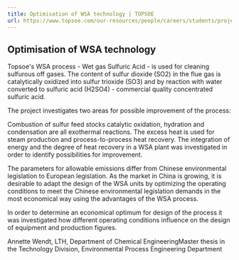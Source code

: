 ```yaml
---
title: Optimisation of WSA technology | TOPSOE
url: https://www.topsoe.com/our-resources/people/careers/students/projects-topsoe/optimisation-wsa-technology#main-content
---
```


## Optimisation of WSA technology

Topsoe's WSA process - Wet gas Sulfuric Acid - is used for cleaning sulfurous off gases. The content of sulfur dioxide (SO2) in the flue gas is catalytically oxidized into sulfur trioxide (SO3) and by reaction with water converted to sulfuric acid (H2SO4) - commercial quality concentrated sulfuric acid.

The project investigates two areas for possible improvement of the process:

Combustion of sulfur feed stocks catalytic oxidation, hydration and condensation are all exothermal reactions. The excess heat is used for steam production and process-to-process heat recovery. The integration of energy and the degree of heat recovery in a WSA plant was investigated in order to identify possibilities for improvement.

The parameters for allowable emissions differ from Chinese environmental legislation to European legislation. As the market in China is growing, it is desirable to adapt the design of the WSA units by optimizing the operating conditions to meet the Chinese environmental legislation demands in the most economical way using the advantages of the WSA process.

In order to determine an economical optimum for design of the process it was investigated how different operating conditions influence on the design of equipment and production figures.

Annette Wendt, LTH, Department of Chemical EngineeringMaster thesis in the Technology Division, Environmental Process Engineering Department